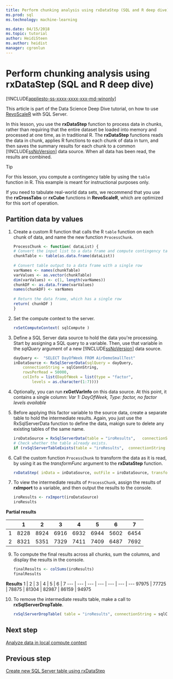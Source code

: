 ```yaml
---
title: Perform chunking analysis using rxDataStep (SQL and R deep dive)| Microsoft Docs
ms.prod: sql
ms.technology: machine-learning

ms.date: 04/15/2018  
ms.topic: tutorial
author: HeidiSteen
ms.author: heidist
manager: cgronlun
---
```

# Perform chunking analysis using rxDataStep (SQL and R deep dive)
[!INCLUDE[appliesto-ss-xxxx-xxxx-xxx-md-winonly](../../includes/appliesto-ss-xxxx-xxxx-xxx-md-winonly.md)]

This article is part of the Data Science Deep Dive tutorial, on how to use [RevoScaleR](https://docs.microsoft.com/machine-learning-server/r-reference/revoscaler/revoscaler) with SQL Server.

In this lesson, you use the **rxDataStep** function to process data in chunks, rather than requiring that the entire dataset be loaded into memory and processed at one time, as in traditional R. The **rxDataStep** functions reads the data in chunk, applies R functions to each chunk of data in turn, and then saves the summary results for each chunk to a common [!INCLUDE[ssNoVersion](../../includes/ssnoversion-md.md)] data source. When all data has been read, the results are combined.

> [!TIP]
> For this lesson, you compute a contingency table by using the `table` function in R. This example is meant for instructional purposes only. 
> 
> If you need to tabulate real-world data sets, we recommend that you use the **rxCrossTabs** or **rxCube** functions in **RevoScaleR**, which are optimized for this sort of operation.

## Partition data by values

1. Create a custom R function that calls the R `table` function on each chunk of data, and name the new function `ProcessChunk`.
  
    ```R
    ProcessChunk <- function( dataList) {
    # Convert the input list to a data frame and compute contingency table
    chunkTable <- table(as.data.frame(dataList))
  
    # Convert table output to a data frame with a single row
    varNames <- names(chunkTable)
    varValues <- as.vector(chunkTable)
    dim(varValues) <- c(1, length(varNames))
    chunkDF <- as.data.frame(varValues)
    names(chunkDF) <- varNames
  
    # Return the data frame, which has a single row
    return( chunkDF )
    }
    ```

2. Set the compute context to the server.
  
    ```R
    rxSetComputeContext( sqlCompute )
    ```
  
3. Define a SQL Server data source to hold the data you're processing. Start by assigning a SQL query to a variable. Then, use that variable in the *sqlQuery* argument of a new [!INCLUDE[ssNoVersion](../../includes/ssnoversion-md.md)] data source.
  
  
    ```R
    dayQuery <-  "SELECT DayOfWeek FROM AirDemoSmallTest"
    inDataSource <- RxSqlServerData(sqlQuery = dayQuery,
        connectionString = sqlConnString,
        rowsPerRead = 50000,
        colInfo = list(DayOfWeek = list(type = "factor",
            levels = as.character(1:7))))
    ```
4. Optionally, you can run **rxGetVarInfo** on this data source. At this point, it contains a single column: *Var 1: DayOfWeek, Type: factor, no factor levels available*
     
5. Before applying this factor variable to the source data, create a separate table to hold the intermediate results. Again, you just use the RxSqlServerData function to define the data, makign sure to delete any existing tables of the same name.
  
    ```R
    iroDataSource = RxSqlServerData(table = "iroResults",   connectionString = sqlConnString)
    # Check whether the table already exists.
    if (rxSqlServerTableExists(table = "iroResults",  connectionString = sqlConnString))  { rxSqlServerDropTable( table = "iroResults", connectionString = sqlConnString) }
    ```
  
7.  Call the custom function `ProcessChunk` to transform the data as it is read, by using it as the *transformFunc* argument to the **rxDataStep** function.
  
    ```R
    rxDataStep( inData = inDataSource, outFile = iroDataSource, transformFunc = ProcessChunk, overwrite = TRUE)
    ```
  
8.  To view the intermediate results of `ProcessChunk`, assign the results of **rxImport** to a variable, and then output the results to the console.
  
    ```R
    iroResults <- rxImport(iroDataSource)
    iroResults
    ```

**Partial results**

|      |    1  |   2   |  3   |  4   |  5  |   6   |  7 |
| --- | ---  | --- | ---  |  ---  | ---  | ---  | --- |
| 1 | 8228 | 8924 | 6916 | 6932 | 6944 | 5602 | 6454 |
| 2  | 8321  | 5351 | 7329 | 7411 | 7409 | 6487 | 7692 |

9. To compute the final results across all chunks, sum the columns, and display the results in the console.

    ```R
    finalResults <- colSums(iroResults)
    finalResults
    ```

 **Results**
  1  |   2  |   3  |   4  |   5  |   6  |   7
---  |   ---  |   ---  |   ---  |   ---  |   ---  |   ---
97975 | 77725 | 78875 | 81304 | 82987 | 86159 | 94975 

10. To remove the intermediate results table, make a call to **rxSqlServerDropTable**.
  
    ```R
    rxSqlServerDropTable( table = "iroResults", connectionString = sqlConnString)
    ```

## Next step

[Analyze data in local compute context](../../advanced-analytics/tutorials/deepdive-analyze-data-in-local-compute-context.md)

## Previous step

[Create new SQL Server table using rxDataStep](../../advanced-analytics/tutorials/deepdive-create-new-sql-server-table-using-rxdatastep.md)
